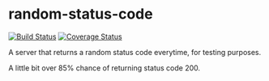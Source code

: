# random-status-code
[![Build Status](https://travis-ci.org/douglasquintanilha/random-status-code.svg?branch=master)](https://travis-ci.org/douglasquintanilha/random-status-code)
[![Coverage Status](https://coveralls.io/repos/github/douglasquintanilha/random-status-code/badge.svg)](https://coveralls.io/github/douglasquintanilha/random-status-code)

A server that returns a random status code everytime, for testing purposes.

A little bit over 85% chance of returning status code 200.
